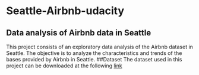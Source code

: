 # Seattle-Airbnb-udacity
## Data analysis of Airbnb data in Seattle
This project consists of an exploratory data analysis of the Airbnb dataset in Seattle. The objective is to analyze the characteristics and trends of the bases provided by Airbnb in Seattle.
##Dataset
The dataset used in this project can be downloaded at the following [link](https://www.kaggle.com/datasets/airbnb/seattle)
